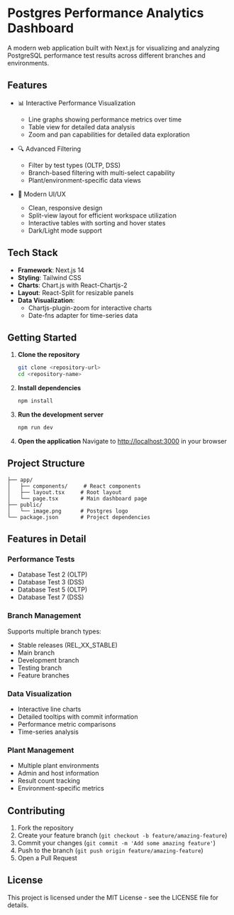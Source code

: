 # Postgres Performance Analytics Dashboard

A modern web application built with Next.js for visualizing and analyzing PostgreSQL performance test results across different branches and environments.

## Features

- 📊 Interactive Performance Visualization
  - Line graphs showing performance metrics over time
  - Table view for detailed data analysis
  - Zoom and pan capabilities for detailed data exploration

- 🔍 Advanced Filtering
  - Filter by test types (OLTP, DSS)
  - Branch-based filtering with multi-select capability
  - Plant/environment-specific data views

- 📱 Modern UI/UX
  - Clean, responsive design
  - Split-view layout for efficient workspace utilization
  - Interactive tables with sorting and hover states
  - Dark/Light mode support

## Tech Stack

- **Framework**: Next.js 14
- **Styling**: Tailwind CSS
- **Charts**: Chart.js with React-Chartjs-2
- **Layout**: React-Split for resizable panels
- **Data Visualization**: 
  - Chartjs-plugin-zoom for interactive charts
  - Date-fns adapter for time-series data

## Getting Started

1. **Clone the repository**
   ```bash
   git clone <repository-url>
   cd <repository-name>
   ```

2. **Install dependencies**
   ```bash
   npm install
   ```

3. **Run the development server**
   ```bash
   npm run dev
   ```

4. **Open the application**
   Navigate to [http://localhost:3000](http://localhost:3000) in your browser

## Project Structure

```
├── app/
│   ├── components/     # React components
│   ├── layout.tsx     # Root layout
│   └── page.tsx       # Main dashboard page
├── public/
│   └── image.png      # Postgres logo
└── package.json       # Project dependencies
```

## Features in Detail

### Performance Tests
- Database Test 2 (OLTP)
- Database Test 3 (DSS)
- Database Test 5 (OLTP)
- Database Test 7 (DSS)

### Branch Management
Supports multiple branch types:
- Stable releases (REL_XX_STABLE)
- Main branch
- Development branch
- Testing branch
- Feature branches

### Data Visualization
- Interactive line charts
- Detailed tooltips with commit information
- Performance metric comparisons
- Time-series analysis

### Plant Management
- Multiple plant environments
- Admin and host information
- Result count tracking
- Environment-specific metrics

## Contributing

1. Fork the repository
2. Create your feature branch (`git checkout -b feature/amazing-feature`)
3. Commit your changes (`git commit -m 'Add some amazing feature'`)
4. Push to the branch (`git push origin feature/amazing-feature`)
5. Open a Pull Request

## License

This project is licensed under the MIT License - see the LICENSE file for details.
